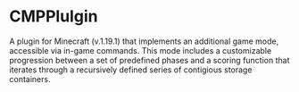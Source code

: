 # CMPPlulgin

A plugin for Minecraft (v.1.19.1) that implements an additional game mode, accessible via in-game commands. 
This mode includes a customizable progression between a set of predefined phases and a scoring function that iterates through a recursively defined series of 
contigious storage containers.
